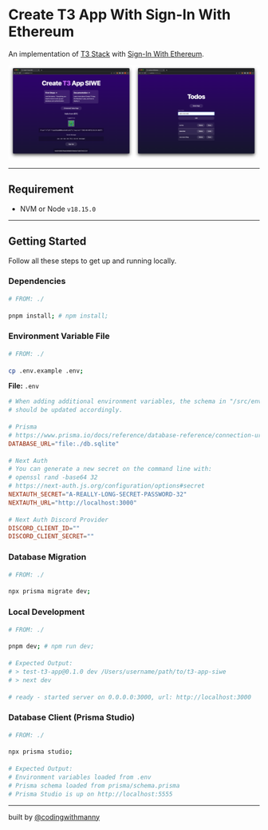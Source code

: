 # Create T3 App With Sign-In With Ethereum

An implementation of [T3 Stack](https://create.t3.gg/) with [Sign-In With Ethereum](https://login.xyz).

!["T3-Stack-SIWE"](/README/t3-siwe-screenshot.png)

---

## Requirement

- NVM or Node `v18.15.0`

---

## Getting Started

Follow all these steps to get up and running locally.

### Dependencies

```bash
# FROM: ./

pnpm install; # npm install;
```

### Environment Variable File

```bash
# FROM: ./

cp .env.example .env;
```

**File:** `.env`

```toml
# When adding additional environment variables, the schema in "/src/env.mjs"
# should be updated accordingly.

# Prisma
# https://www.prisma.io/docs/reference/database-reference/connection-urls#env
DATABASE_URL="file:./db.sqlite"

# Next Auth
# You can generate a new secret on the command line with:
# openssl rand -base64 32
# https://next-auth.js.org/configuration/options#secret
NEXTAUTH_SECRET="A-REALLY-LONG-SECRET-PASSWORD-32"
NEXTAUTH_URL="http://localhost:3000"

# Next Auth Discord Provider
DISCORD_CLIENT_ID=""
DISCORD_CLIENT_SECRET=""
```

### Database Migration

```bash
# FROM: ./

npx prisma migrate dev;
```

### Local Development

```bash
# FROM: ./

pnpm dev; # npm run dev;

# Expected Output:
# > test-t3-app@0.1.0 dev /Users/username/path/to/t3-app-siwe
# > next dev

# ready - started server on 0.0.0.0:3000, url: http://localhost:3000
```

### Database Client (Prisma Studio)

```bash
# FROM: ./

npx prisma studio;

# Expected Output:
# Environment variables loaded from .env
# Prisma schema loaded from prisma/schema.prisma
# Prisma Studio is up on http://localhost:5555
```

---

built by [@codingwithmanny](https://twitter.com/codingwithmanny)


